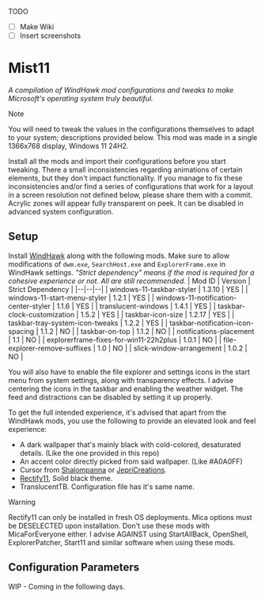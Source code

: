 TODO
 - [ ] Make Wiki
 - [ ] Insert screenshots

# Mist11
*A compilation of WindHawk mod configurations and tweaks to make Microsoft's operating system truly beautiful.*

> [!NOTE]
> You will need to tweak the values in the configurations themselves to adapt to your system; descriptions provided below. This mod was made in a single 1366x768 display, Windows 11 24H2.

Install all the mods and import their configurations before you start tweaking.
There a small inconsistencies regarding animations of certain elements, but they don't impact functionality.
If you manage to fix these inconsistencies and/or find a series of configurations that work for a layout in a screen resolution not defined below, please share them with a commit.
Acrylic zones will appear fully transparent on peek. It can be disabled in advanced system configuration.

## Setup
Install [WindHawk](https://windhawk.net/) along with the following mods. Make sure to allow modifications of `dwm.exe`, `SearchHost.exe` and `ExplorerFrame.exe` in WindHawk settings.
*"Strict dependency" means if the mod is required for a cohesive experience or not. All are still recommended.*
| Mod ID | Version | Strict Dependency |
|--|--|--|
| windows-11-taskbar-styler | 1.3.10 | YES |
| windows-11-start-menu-styler | 1.2.1 | YES |
| windows-11-notification-center-styler | 1.1.6 | YES |
| translucent-windows | 1.4.1 | YES |
| taskbar-clock-customization | 1.5.2 | YES |
| taskbar-icon-size | 1.2.17 | YES |
| taskbar-tray-system-icon-tweaks | 1.2.2 | YES |
| taskbar-notification-icon-spacing | 1.1.2 | NO |
| taskbar-on-top | 1.1.2 | NO |
| notifications-placement | 1.1 | NO |
| explorerframe-fixes-for-win11-22h2plus | 1.0.1 | NO |
| file-explorer-remove-suffixes | 1.0 | NO |
| slick-window-arrangement | 1.0.2 | NO |

You will also have to enable the file explorer and settings icons in the start menu from system settings, along with transparency effects. I advise centering the icons in the taskbar and enabling the weather widget. The feed and distractions can be disabled by setting it up properly.

To get the full intended experience, it's advised that apart from the WindHawk mods, you use the following to provide an elevated look and feel experience:
 - A dark wallpaper that's mainly black with cold-colored, desaturated details. (Like the one provided in this repo)
 - An accent color directly picked from said wallpaper. (Like #A0A0FF)
 - Cursor from [Shalompanna](https://www.deviantart.com/shalompanna) or [JepriCreations](https://www.deviantart.com/jepricreations).
 - [Rectify11](https://rectify11.net/home), Solid black theme. 
 - TranslucentTB. Configuration file has it's same name.

> [!WARNING]
> Rectify11 can only be installed in fresh OS deployments. Mica options must be DESELECTED upon installation.
> Don't use these mods with MicaForEveryone either.
> I advise AGAINST using StartAllBack, OpenShell, ExplorerPatcher, Start11 and similar software when using these mods.

## Configuration Parameters
WIP - Coming in the following days.
